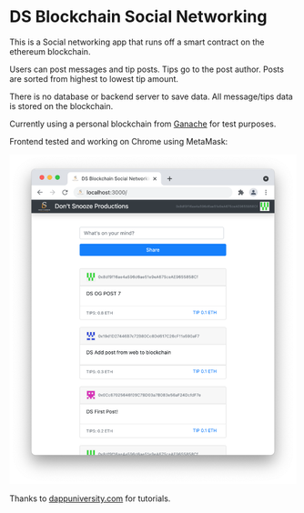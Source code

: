 # DS Blockchain Social Networking

This is a Social networking app that runs off a smart contract on the ethereum blockchain.

Users can post messages and tip posts. Tips go to the post author. Posts are sorted from highest to lowest tip amount.

There is no database or backend server to save data. All message/tips data is stored on the blockchain.

Currently using a personal blockchain from [Ganache](https://www.trufflesuite.com/ganache) for test purposes. 

Frontend tested and working on Chrome using MetaMask:

![DS Blockchain Social Networking - Chrome Screen shot](docs/DSBlockchainSocialNetwork.png)

Thanks to [dappuniversity.com](https://www.dappuniversity.com) for tutorials.
